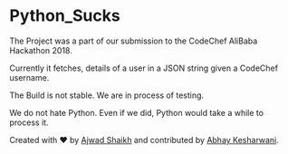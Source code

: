 # Python_Sucks

The Project was a part of our submission to the CodeChef AliBaba Hackathon 2018.

Currently it fetches, details of a user in a JSON string given a CodeChef username.

The Build is not stable. We are in process of testing.

We do not hate Python. Even if we did, Python would take a while to process it.

Created with :heart: by [Ajwad Shaikh](https://github.com/ajwad-shaikh) and contributed by [Abhay Kesharwani](https://github.com/abhaykes1).
